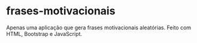 # frases-motivacionais
Apenas uma aplicação que gera frases motivacionais aleatórias. Feito com HTML, Bootstrap e JavaScript.
